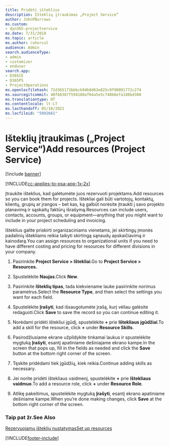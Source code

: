 ```yaml
---
title: Pridėti išteklius
description: Išteklių įtraukimas „Project Service“
author: JohnPBurrows
ms.custom:
- dyn365-projectservice
ms.date: 7/31/2018
ms.topic: article
ms.author: ruhercul
audience: Admin
search.audienceType:
- admin
- customizer
- enduser
search.app:
- D365CE
- D365PS
- ProjectOperations
ms.openlocfilehash: 72d365171bbbcb94b8d63e825c9f98091772c274
ms.sourcegitcommit: 40f68387f594180af64a5e5c748b6efa188bd300
ms.translationtype: HT
ms.contentlocale: lt-LT
ms.lasthandoff: 05/10/2021
ms.locfileid: "5992661"
---
```

# <a name="add-resources-project-service"></a><span data-ttu-id="a6303-103">Išteklių įtraukimas („Project Service“)</span><span class="sxs-lookup"><span data-stu-id="a6303-103">Add resources (Project Service)</span></span>

[!include [banner](../includes/psa-now-project-operations.md)]

[!INCLUDE[cc-applies-to-psa-app-1x-2x](../includes/cc-applies-to-psa-app-1x-2x.md)]

<span data-ttu-id="a6303-104">Įtraukite išteklius, kad galėtumėte juos rezervuoti projektams.</span><span class="sxs-lookup"><span data-stu-id="a6303-104">Add resources so you can book them for projects.</span></span> <span data-ttu-id="a6303-105">Ištekliai gali būti vartotojų, kontaktų, klientų, grupių ar įrangos – bet kas, ką galbūt norėsite įtraukti į savo projekto planavimą ir sąskaitų faktūrų išrašymą.</span><span class="sxs-lookup"><span data-stu-id="a6303-105">Resources can include users, contacts, accounts, groups, or equipment—anything that you might want to include in your project scheduling and invoicing.</span></span>  
  
<span data-ttu-id="a6303-106">Išteklius galite priskirti organizaciniams vienetams, jei skirtingų įmonės padalinių ištekliams reikia taikyti skirtingą sąnaudų apskaičiavimą ir kainodarą.</span><span class="sxs-lookup"><span data-stu-id="a6303-106">You can assign resources to organizational units if you need to have different costing and pricing for resources for different divisions in your company.</span></span>  
  
1.  <span data-ttu-id="a6303-107">Pasirinkite **Project Service > Ištekliai**.</span><span class="sxs-lookup"><span data-stu-id="a6303-107">Go to **Project Service > Resources.**</span></span>  
  
2.  <span data-ttu-id="a6303-108">Spustelėkite **Naujas**.</span><span class="sxs-lookup"><span data-stu-id="a6303-108">Click **New**.</span></span>  
  
3.  <span data-ttu-id="a6303-109">Pasirinkite **Išteklių tipas**, tada kiekviename lauke pasirinkite norimus parametrus.</span><span class="sxs-lookup"><span data-stu-id="a6303-109">Select the **Resource Type**, and then select the settings you want for each field.</span></span>  
  
4.  <span data-ttu-id="a6303-110">Spustelėkite **Įrašyti**, kad išsaugotumėte įrašą, kurį vėliau galėsite redaguoti.</span><span class="sxs-lookup"><span data-stu-id="a6303-110">Click **Save** to save the record so you can continue editing it.</span></span>  
  
5.  <span data-ttu-id="a6303-111">Norėdami pridėti ištekliui įgūdį, spustelėkite **+** prie **Ištekliaus įgūdžiai**.</span><span class="sxs-lookup"><span data-stu-id="a6303-111">To add a skill for the resource, click **+** under **Resource Skills**.</span></span>  
  
6.  <span data-ttu-id="a6303-112">Pasirodžiusiame ekrane užpildykite tinkamai laukus ir spustelėkite mygtuką **Įrašyti**, esantį apatiniame dešiniajame ekrano kampe.</span><span class="sxs-lookup"><span data-stu-id="a6303-112">In the screen that pops up, fill in the fields as needed and click the **Save** button at the bottom right corner of the screen.</span></span>  
  
7.  <span data-ttu-id="a6303-113">Tęskite pridėdami tiek įgūdžių, kiek reikia.</span><span class="sxs-lookup"><span data-stu-id="a6303-113">Continue adding skills as necessary.</span></span>  
  
8.  <span data-ttu-id="a6303-114">Jei norite pridėti ištekliaus vaidmenį, spustelėkite **+** prie **Ištekliaus vaidmuo**.</span><span class="sxs-lookup"><span data-stu-id="a6303-114">To add a resource role, click **+** under **Resource Role**.</span></span>  
  
9. <span data-ttu-id="a6303-115">Atlikę pakeitimus, spustelėkite mygtuką **Įrašyti**, esantį ekrano apatiniame dešiniame kampe.</span><span class="sxs-lookup"><span data-stu-id="a6303-115">When you’re done making changes, click **Save** at the bottom right corner of the screen.</span></span>  
  
### <a name="see-also"></a><span data-ttu-id="a6303-116">Taip pat žr.</span><span class="sxs-lookup"><span data-stu-id="a6303-116">See Also</span></span>  
 [<span data-ttu-id="a6303-117">Rezervuojamų išteklių nustatymas</span><span class="sxs-lookup"><span data-stu-id="a6303-117">Set up resources</span></span>](../psa/set-up-resources.md)


[!INCLUDE[footer-include](../includes/footer-banner.md)]